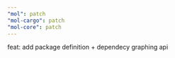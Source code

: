 ```yaml
---
"mol": patch
"mol-cargo": patch
"mol-core": patch
---
```


feat: add package definition + dependecy graphing api
